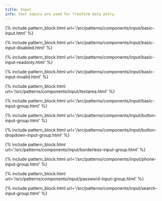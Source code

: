 ```yaml
---
title: Input
info: Text inputs are used for freeform data entry.
---
```


{% include pattern_block.html url='/src/patterns/components/input/basic-input.html' %}

{% include pattern_block.html url='/src/patterns/components/input/basic-input-disabled.html' %}

{% include pattern_block.html url='/src/patterns/components/input/basic-input-readonly.html' %}

{% include pattern_block.html url='/src/patterns/components/input/basic-input-invalid.html' %}

{% include pattern_block.html url='/src/patterns/components/input/textarea.html' %}

{% include pattern_block.html url='/src/patterns/components/input/basic-input-group.html' %}

{% include pattern_block.html url='/src/patterns/components/input/button-input-group.html' %}

{% include pattern_block.html url='/src/patterns/components/input/button-dropdown-input-group.html' %}

{% include pattern_block.html url='/src/patterns/components/input/borderless-input-group.html' %}

{% include pattern_block.html url='/src/patterns/components/input/phone-input-group.html' %}

{% include pattern_block.html url='/src/patterns/components/input/password-input-group.html' %}

{% include pattern_block.html url='/src/patterns/components/input/search-input-group.html' %}

